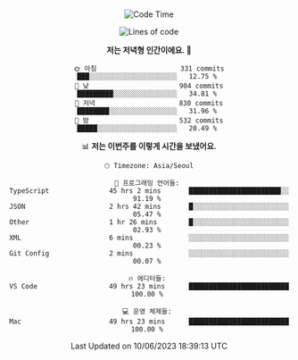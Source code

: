 <div align="center">

<br />

 <!--START_SECTION:waka-->
![Code Time](http://img.shields.io/badge/Code%20Time-764%20hrs%2013%20mins-blue)

![Lines of code](https://img.shields.io/badge/%EC%A0%80%EB%8A%94%20%EC%97%AC%ED%83%9C%EA%B9%8C%EC%A7%80%20-2.9%20million%20%EC%A4%84%EC%9D%98%20%EC%BD%94%EB%93%9C%EB%A5%BC%20%EC%9E%91%EC%84%B1%ED%96%88%EC%96%B4%EC%9A%94.-blue)

**저는 저녁형 인간이에요. 🦉** 

```text
🌞 아침                     331 commits         ███░░░░░░░░░░░░░░░░░░░░░░   12.75 % 
🌆 낮　                     904 commits         █████████░░░░░░░░░░░░░░░░   34.81 % 
🌃 저녁                     830 commits         ████████░░░░░░░░░░░░░░░░░   31.96 % 
🌙 밤　                     532 commits         █████░░░░░░░░░░░░░░░░░░░░   20.49 % 
```


📊 **저는 이번주를 이렇게 시간을 보냈어요.** 

```text
🕑︎ Timezone: Asia/Seoul

💬 프로그래밍 언어들: 
TypeScript               45 hrs 2 mins       ███████████████████████░░   91.19 % 
JSON                     2 hrs 42 mins       █░░░░░░░░░░░░░░░░░░░░░░░░   05.47 % 
Other                    1 hr 26 mins        █░░░░░░░░░░░░░░░░░░░░░░░░   02.93 % 
XML                      6 mins              ░░░░░░░░░░░░░░░░░░░░░░░░░   00.23 % 
Git Config               2 mins              ░░░░░░░░░░░░░░░░░░░░░░░░░   00.07 % 

🔥 에디터들: 
VS Code                  49 hrs 23 mins      █████████████████████████   100.00 % 

💻 운영 체제들: 
Mac                      49 hrs 23 mins      █████████████████████████   100.00 % 
```


 Last Updated on 10/06/2023 18:39:13 UTC
<!--END_SECTION:waka-->

</div>
